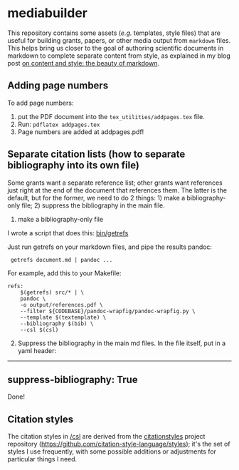 # mediabuilder

This repository contains some assets (*e.g.* templates, style files) that are
useful for building grants, papers, or other media output from `markdown` files.
This helps bring us closer to the goal of authoring scientific documents in
markdown to complete separate content from style, as explained in my blog post
[on content and style: the beauty of
markdown](http://databio.org/posts/markdown_style.html).

## Adding page numbers

To add page numbers:

1. put the PDF document into the `tex_utilities/addpages.tex` file.
2. Run: `pdflatex addpages.tex`
3. Page numbers are added at addpages.pdf!

## Separate citation lists (how to separate bibliography into its own file)

Some grants want a separate reference list; other grants want references just
right at the end of the document that references them. The latter is the
default, but for the former, we need to do 2 things: 1) make a bibliography-only
file; 2) suppress the bibliography in the main file.

1. make a bibliography-only file

I wrote a script that does this: [bin/getrefs](bin/getrefs)

Just run getrefs on your markdown files, and pipe the results pandoc:

``` getrefs document.md | pandoc ...```

For example, add this to your Makefile:

```
refs:
	$(getrefs) src/* | \
	pandoc \
	-o output/references.pdf \
	--filter ${CODEBASE}/pandoc-wrapfig/pandoc-wrapfig.py \
	--template $(textemplate) \
	--bibliography $(bib) \
	--csl $(csl)
```


2. Suppress the bibliography in the main md files. In the file itself, put in a yaml header:

---
suppress-bibliography: True	
---

Done!


## Citation styles

The citation styles in [/csl](/csl) are derived from the
[citationstyles](http://citationstyles.org/) project repository
(https://github.com/citation-style-language/styles); it's the set of styles I
use frequently, with some possible additions or adjustments for particular
things I need.